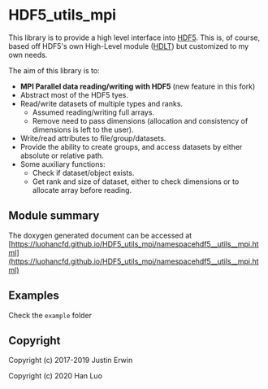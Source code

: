 # HDF5_utils_mpi

This library is to provide a high level interface into [HDF5](https://portal.hdfgroup.org/display/support).
This is, of course, based off HDF5's own High-Level module ([HDLT](https://support.hdfgroup.org/HDF5/doc/HL/RM_H5LT.html)) but customized to my own needs.

The aim of this library is to:
 - **MPI Parallel data reading/writing with HDF5** (new feature in this fork)
 - Abstract most of the HDF5 tyes.
 - Read/write datasets of multiple types and ranks.
   - Assumed reading/writing full arrays.
   - Remove need to pass dimensions (allocation and consistency of dimensions is left to the user).
 - Write/read attributes to file/group/datasets.
 - Provide the ability to create groups, and access datasets by either absolute or relative path.
 - Some auxiliary functions:
   - Check if dataset/object exists.
   - Get rank and size of dataset, either to check dimensions or to allocate array before reading.

## Module summary

The doxygen generated document can be accessed at [https://luohancfd.github.io/HDF5_utils_mpi/namespacehdf5__utils__mpi.html](https://luohancfd.github.io/HDF5_utils_mpi/namespacehdf5__utils__mpi.html)

## Examples

Check the `example` folder

## Copyright

Copyright (c) 2017-2019 Justin Erwin

Copyright (c) 2020      Han Luo
